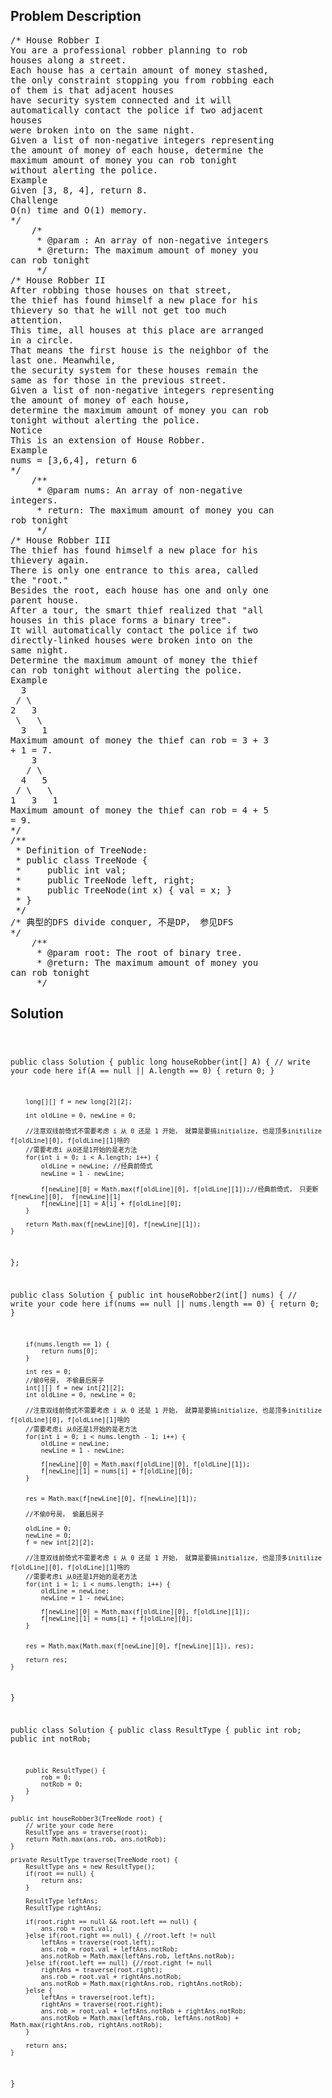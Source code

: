<!--
<style>
  body { font-family: Arial, sans-serif; }
  .container { max-width: 100%; margin: 0 auto; padding: 10px; }
  .comment-block { max-width: 30%; background-color: #f9f9f9; padding: 10px; border-left: 5px solid #ccc; overflow-wrap: break-word; white-space: pre-wrap; }
  .code-block { background-color: #f4f4f4; padding: 10px; border: 1px solid #ddd; overflow-wrap: break-word; white-space: pre-wrap; }
</style>
-->

<div class='container'>
<h2>Problem Description</h2>
<div class='comment-block'>
<pre>
/* House Robber I
You are a professional robber planning to rob
houses along a street.
Each house has a certain amount of money stashed,
the only constraint stopping you from robbing each
of them is that adjacent houses
have security system connected and it will
automatically contact the police if two adjacent
houses
were broken into on the same night.
Given a list of non-negative integers representing
the amount of money of each house, determine the
maximum amount of money you can rob tonight
without alerting the police.
Example
Given [3, 8, 4], return 8.
Challenge
O(n) time and O(1) memory.
*/
    /*
     * @param : An array of non-negative integers
     * @return: The maximum amount of money you
can rob tonight
     */
/* House Robber II
After robbing those houses on that street,
the thief has found himself a new place for his
thievery so that he will not get too much
attention.
This time, all houses at this place are arranged
in a circle.
That means the first house is the neighbor of the
last one. Meanwhile,
the security system for these houses remain the
same as for those in the previous street.
Given a list of non-negative integers representing
the amount of money of each house,
determine the maximum amount of money you can rob
tonight without alerting the police.
Notice
This is an extension of House Robber.
Example
nums = [3,6,4], return 6
*/
    /**
     * @param nums: An array of non-negative
integers.
     * return: The maximum amount of money you can
rob tonight
     */
/* House Robber III
The thief has found himself a new place for his
thievery again.
There is only one entrance to this area, called
the "root."
Besides the root, each house has one and only one
parent house.
After a tour, the smart thief realized that "all
houses in this place forms a binary tree".
It will automatically contact the police if two
directly-linked houses were broken into on the
same night.
Determine the maximum amount of money the thief
can rob tonight without alerting the police.
Example
  3
 / \
2   3
 \   \
  3   1
Maximum amount of money the thief can rob = 3 + 3
+ 1 = 7.
    3
   / \
  4   5
 / \   \
1   3   1
Maximum amount of money the thief can rob = 4 + 5
= 9.
*/
/**
 * Definition of TreeNode:
 * public class TreeNode {
 *     public int val;
 *     public TreeNode left, right;
 *     public TreeNode(int x) { val = x; }
 * }
 */
/* 典型的DFS divide conquer, 不是DP， 参见DFS
*/
    /**
     * @param root: The root of binary tree.
     * @return: The maximum amount of money you
can rob tonight
     */
</pre>
</div>

<h2>Solution</h2>
<div class='code-block'>
<pre><code class='language-java'>

public class Solution {
    public long houseRobber(int[] A) {
        // write your code here
        if(A == null || A.length == 0) {
            return 0;
        }

        long[][] f = new long[2][2];
        
        int oldLine = 0, newLine = 0;
        
        //注意双线前倚式不需要考虑 i 从 0 还是 1 开始， 就算是要搞initialize, 也是顶多initilize f[oldLine][0], f[oldLine][1]啥的
        //需要考虑i 从0还是1开始的是老方法
        for(int i = 0; i < A.length; i++) {
            oldLine = newLine; //经典前倚式
            newLine = 1 - newLine;
            
            f[newLine][0] = Math.max(f[oldLine][0], f[oldLine][1]);//经典前倚式， 只更新 f[newLine][0],  f[newLine][1]
            f[newLine][1] = A[i] + f[oldLine][0];
        }
        
        return Math.max(f[newLine][0], f[newLine][1]);
    }
};




public class Solution {
    public int houseRobber2(int[] nums) {
        // write your code here
        if(nums == null || nums.length == 0) {
            return 0;
        }
        
        if(nums.length == 1) {
            return nums[0];
        }
        
        int res = 0;
        //偷0号房， 不偷最后房子
        int[][] f = new int[2][2];
        int oldLine = 0, newLine = 0;
        
        //注意双线前倚式不需要考虑 i 从 0 还是 1 开始， 就算是要搞initialize, 也是顶多initilize f[oldLine][0], f[oldLine][1]啥的
        //需要考虑i 从0还是1开始的是老方法
        for(int i = 0; i < nums.length - 1; i++) {
            oldLine = newLine;
            newLine = 1 - newLine;
            
            f[newLine][0] = Math.max(f[oldLine][0], f[oldLine][1]);
            f[newLine][1] = nums[i] + f[oldLine][0];
        }
        
        
        res = Math.max(f[newLine][0], f[newLine][1]);
        
        //不偷0号房， 偷最后房子
        
        oldLine = 0;
        newLine = 0;
        f = new int[2][2];
        
        //注意双线前倚式不需要考虑 i 从 0 还是 1 开始， 就算是要搞initialize, 也是顶多initilize f[oldLine][0], f[oldLine][1]啥的
        //需要考虑i 从0还是1开始的是老方法
        for(int i = 1; i < nums.length; i++) {
            oldLine = newLine;
            newLine = 1 - newLine;
            
            f[newLine][0] = Math.max(f[oldLine][0], f[oldLine][1]);
            f[newLine][1] = nums[i] + f[oldLine][0];
        }
        
        
        res = Math.max(Math.max(f[newLine][0], f[newLine][1]), res);
        
        return res;
    }
}





public class Solution {
    public class ResultType {
        public int rob;
        public int notRob;
        
        public ResultType() {
            rob = 0;
            notRob = 0;
        }
    }
    
    
    public int houseRobber3(TreeNode root) {
        // write your code here
        ResultType ans = traverse(root);
        return Math.max(ans.rob, ans.notRob);
    }
    
    private ResultType traverse(TreeNode root) {
        ResultType ans = new ResultType();
        if(root == null) {
            return ans;
        }
        
        ResultType leftAns;
        ResultType rightAns;
        
        if(root.right == null && root.left == null) {
            ans.rob = root.val;
        }else if(root.right == null) { //root.left != null
            leftAns = traverse(root.left);
            ans.rob = root.val + leftAns.notRob;
            ans.notRob = Math.max(leftAns.rob, leftAns.notRob);
        }else if(root.left == null) {//root.right != null
            rightAns = traverse(root.right);
            ans.rob = root.val + rightAns.notRob;
            ans.notRob = Math.max(rightAns.rob, rightAns.notRob);
        }else {
            leftAns = traverse(root.left);
            rightAns = traverse(root.right);
            ans.rob = root.val + leftAns.notRob + rightAns.notRob;
            ans.notRob = Math.max(leftAns.rob, leftAns.notRob) + Math.max(rightAns.rob, rightAns.notRob);
        }
        
        return ans;
    }
}

</code></pre>
</div>
</div>
